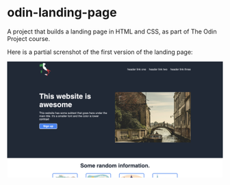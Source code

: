 # odin-landing-page
A project that builds a landing page in HTML and CSS, as part of The Odin Project course.

Here is a partial screnshot of the first version of the landing page:

![partial landing page screenshot](./landingPageScreenshotv0.png)
